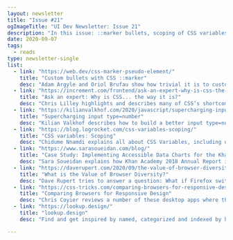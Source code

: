 ```yaml
---
layout: newsletter
title: "Issue #21"
ogImageTitle: "UI Dev Newsletter: Issue 21"
description: "In this issue: ::marker bullets, scoping of CSS variables, browser diversity, and more."
date: 2020-09-07
tags:
  - reads
type: newsletter-single
list:
  - link: "https://web.dev/css-marker-pseudo-element/"
    title: "Custom bullets with CSS ::marker"
    desc: "Adam Argyle and Oriol Brufau show how trivial it is to customize the color, size or type of number or bullet when using a ul or ol."
  - link: "https://increment.com/frontend/ask-an-expert-why-is-css-the-way-it-is/"
    title: "Ask an expert: Why is CSS... the way it is?"
    desc: "Chris Lilley highlights and describes many of CSS’s shortcomings."
  - link: "https://kilianvalkhof.com/2020/javascript/supercharging-input-type-number/"
    title: "Supercharging input type=number"
    desc: "Kilian Valkhof describes how to build a better input type=number."
  - link: "https://blog.logrocket.com/css-variables-scoping/"
    title: "CSS variables: Scoping"
    desc: "Chidume Nnamdi explains all about CSS Variables, including usage, support, and advantages."
  - link: "https://www.sarasoueidan.com/blog/"
    title: "Case Study: Implementing Accessible Data Charts for the Khan Academy 2018 Annual Report"
    desc: "Sara Soueidan explains how Khan Academy 2018 Annual Report is presented and implemented in an accessible way to site’s visitors."
  - link: "https://daverupert.com/2020/09/the-value-of-browser-diversity/"
    title: "What is the Value of Browser Diversity?"
    desc: "Dave Rupert tries to answer a question: What if Firefox switched to Chromium tomorrow, what would we lose?"
  - link: "https://css-tricks.com/comparing-browsers-for-responsive-design/"
    title: "Comparing Browsers for Responsive Design"
    desc: "Chris Coyier reviews a number of these desktop apps where the goal is showing your site at different dimensions all at the same time."
  - link: "https://lookup.design/"
    title: "lookup.design"
    desc: "Find and get inspired by named, categorized and indexed by hand design examples."

---
```

